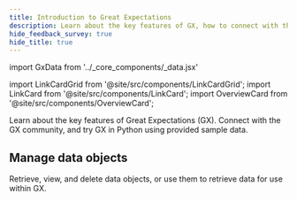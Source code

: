 ```yaml
---
title: Introduction to Great Expectations
description: Learn about the key features of GX, how to connect with the GX community, and try GX in Python.
hide_feedback_survey: true
hide_title: true
---
```

import GxData from '../_core_components/_data.jsx'

import LinkCardGrid from '@site/src/components/LinkCardGrid';
import LinkCard from '@site/src/components/LinkCard';
import OverviewCard from '@site/src/components/OverviewCard';

<OverviewCard title={frontMatter.title}>
  Learn about the key features of Great Expectations (GX).  Connect with the GX community, and try GX in Python using provided sample data.
</OverviewCard>

<LinkCardGrid>

  <LinkCard 
    topIcon 
    label="About GX"
    description="Learn about the key features of GX."
    to="/core/introduction/about_gx" 
    icon="/img/expectation_icon.svg" 
  />

  <LinkCard 
      topIcon 
      label="Community resources"
      description="Learn how to connect with the GX community, where to ask questions about GX, and how to contribute to the GX open source code and documentation."
      to="/core/introduction/community_resources" 
      icon="/img/expectation_icon.svg"
  />

  <LinkCard 
    topIcon 
    label="Try GX"
    description="Set up a local GX deployment and give it a test run using sample data."
    to="/core/introduction/try_gx" 
    icon="/img/expectation_icon.svg" 
  />

</LinkCardGrid>

## Manage data objects

Retrieve, view, and delete data objects, or use them to retrieve data for use within GX.

<LinkCardGrid>

  <LinkCard 
    topIcon 
    label="Manage Data Sources"
    description="Manage the objects that connect GX to your data."
    to="/core/manage_and_access_data/manage_data_sources" 
    icon="/img/expectation_icon.svg" 
  />

  <LinkCard 
    topIcon 
    label="Manage Data Assets"
    description="Manage the objects that tell GX which sets of records are relevant to your use cases."
    to="/core/manage_and_access_data/manage_data_assets" 
    icon="/img/expectation_icon.svg" 
  />

<LinkCard 
    topIcon 
    label="Manage Batch Requests"
    description="Manage the objects that retrieve data from a Data Asset."
    to="/core/manage_and_access_data/manage_batch_requests" 
    icon="/img/expectation_icon.svg" 
  />

<LinkCard 
    topIcon 
    label="Manage Batches"
    description="Manage the objects that represent your retrieved data."
    to="/core/manage_and_access_data/manage_batches" 
    icon="/img/expectation_icon.svg" 
  />

</LinkCardGrid>